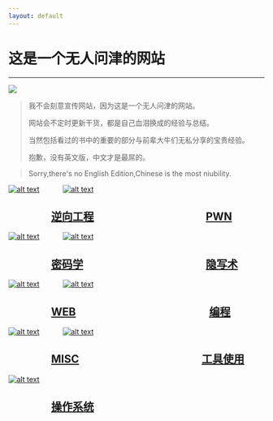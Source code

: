 ```yaml
---
layout: default
---
```

# [](#header-1)这是一个无人问津的网站
* * *
![](img/hj.jpg)
>我不会刻意宣传网站，因为这是一个无人问津的网站。
>
>网站会不定时更新干货，都是自己血泪换成的经验与总结。
>
>当然包括看过的书中的重要的部分与前辈大牛们无私分享的宝贵经验。
>
>抱歉，没有英文版，中文才是最屌的。

>Sorry,there's no English Edition,Chinese is the most niubility.

[![alt text](img/reverse.png "title")](reverse/reverse)
&ensp;&ensp;&ensp;&ensp;&ensp;&ensp;[![alt text](img/pwn.png "title")](pwn/pwn)
## &ensp;&ensp;&ensp;&ensp;&ensp;&ensp;&ensp;&ensp;[逆向工程](reverse/reverse)&ensp;&ensp;&ensp;&ensp;&ensp;&ensp;&ensp;&ensp;&ensp;&ensp;&ensp;&ensp;&ensp;&ensp;&ensp;&ensp;&ensp;&ensp;&ensp;&ensp;&ensp;[PWN](pwn/pwn)


[![alt text](img/crypto.png "title")](crypto/crypto)&ensp;&ensp;&ensp;&ensp;&ensp;&ensp;
[![alt text](img/stega.png "title")](stega/stega)
## &ensp;&ensp;&ensp;&ensp;&ensp;&ensp;&ensp;&ensp;[密码学](crypto/crypto)&ensp;&ensp;&ensp;&ensp;&ensp;&ensp;&ensp;&ensp;&ensp;&ensp;&ensp;&ensp;&ensp;&ensp;&ensp;&ensp;&ensp;&ensp;&ensp;&ensp;&ensp;&ensp;&ensp;[隐写术](stega/stega)


[![alt text](img/web.png "title")](web/web)&ensp;&ensp;&ensp;&ensp;&ensp;&ensp;
[![alt text](img/ppc.png "title")](ppc/ppc)
## &ensp;&ensp;&ensp;&ensp;&ensp;&ensp;&ensp;&ensp;[WEB](web/web)&ensp;&ensp;&ensp;&ensp;&ensp;&ensp;&ensp;&ensp;&ensp;&ensp;&ensp;&ensp;&ensp;&ensp;&ensp;&ensp;&ensp;&ensp;&ensp;&ensp;&ensp;&ensp;&ensp;&ensp;&ensp;[编程](ppc/ppc)


[![alt text](img/misc.png "title")](misc/misc)&ensp;&ensp;&ensp;&ensp;&ensp;&ensp;
[![alt text](img/tools.png "title")](tools/tools)
## &ensp;&ensp;&ensp;&ensp;&ensp;&ensp;&ensp;&ensp;[MISC](misc/misc)&ensp;&ensp;&ensp;&ensp;&ensp;&ensp;&ensp;&ensp;&ensp;&ensp;&ensp;&ensp;&ensp;&ensp;&ensp;&ensp;&ensp;&ensp;&ensp;&ensp;&ensp;&ensp;&ensp;[工具使用](tools/tools)


[![alt text](img/system.png "title")](system/system)
## &ensp;&ensp;&ensp;&ensp;&ensp;&ensp;&ensp;&ensp;[操作系统](system/system)
